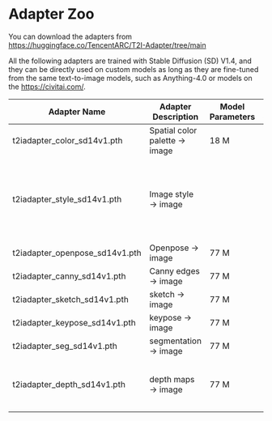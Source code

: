 # Adapter Zoo

You can download the adapters from <https://huggingface.co/TencentARC/T2I-Adapter/tree/main>

All the following adapters are trained with Stable Diffusion (SD) V1.4, and they can be directly used on custom models as long as they are fine-tuned from the same text-to-image models, such as Anything-4.0 or models on the <https://civitai.com/>.

| Adapter Name  | Adapter Description | Model Parameters|  Model Storage | |
| --- | --- |--- |--- |--- |
| t2iadapter_color_sd14v1.pth | Spatial color palette → image | 18 M | 75 MB | |
| t2iadapter_style_sd14v1.pth | Image style → image | | 154MB |  Preliminary model. Style adapters with finer controls are on the way|
| t2iadapter_openpose_sd14v1.pth | Openpose → image| 77 M| 309 MB | |
| t2iadapter_canny_sd14v1.pth | Canny edges → image | 77 M | 309 MB ||
| t2iadapter_sketch_sd14v1.pth | sketch → image |77 M| 308 MB | |
| t2iadapter_keypose_sd14v1.pth | keypose → image | 77 M| 309 MB | mmpose style |
| t2iadapter_seg_sd14v1.pth | segmentation → image |77 M| 309 MB ||
| t2iadapter_depth_sd14v1.pth | depth maps → image |77 M | 309 MB | Not the final model, still under training|
